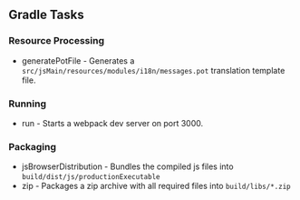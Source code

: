 ## Gradle Tasks

### Resource Processing
* generatePotFile - Generates a `src/jsMain/resources/modules/i18n/messages.pot` translation template file.
### Running
* run - Starts a webpack dev server on port 3000.
### Packaging
* jsBrowserDistribution - Bundles the compiled js files into `build/dist/js/productionExecutable`
* zip - Packages a zip archive with all required files into `build/libs/*.zip`
